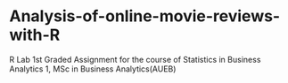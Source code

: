# Analysis-of-online-movie-reviews-with-R
R Lab 1st Graded Assignment for the course of Statistics in Business Analytics 1, MSc in Business Analytics(AUEB)
